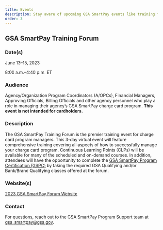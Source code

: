 ```yaml
---
title: Events
description: Stay aware of upcoming GSA SmartPay events like training forums, summits, conferences, and fairs.
order: 3
---
```


## GSA SmartPay Training Forum
### Date(s) 
June 13–15, 2023

8:00 a.m.–4:40 p.m. ET

### Audience 
Agency/Organization Program Coordinators (A/OPCs), Financial Managers, Approving Officials, Billing Officials and other agency personnel who play a role in managing their agency’s GSA SmartPay charge card program. **This event is not intended for cardholders.**

### Description
The GSA SmartPay Training Forum is the premier training event for charge card program managers. This 3-day virtual event will feature comprehensive training covering all aspects of how to successfully manage your charge card program. Continuous Learning Points (CLPs) will be available for many of the scheduled and on-demand courses. In addition, attendees will have the opportunity to complete the [GSA SmartPay Program Certification (GSPC)](/files/smartbulletins/smart-bulletin-022.pdf) by taking the required GSA Qualifying and/or Bank/Brand Qualifying classes offered at the forum.

### Website(s)
[2023 GSA SmartPay Forum Website](https://gsasmartpayforum.org/)

### Contact 
For questions, reach out to the GSA SmartPay Program Support team at [gsa_smartpay@gsa.gov](mailto:gsa_smartpay@gsa.gov).
